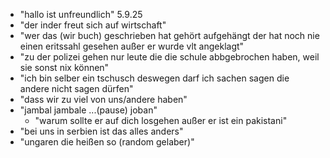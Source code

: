 - "hallo ist unfreundlich" 5.9.25
- "der inder freut sich auf wirtschaft"
- "wer das (wir buch) geschrieben hat gehört aufgehängt der hat noch nie einen eritssahl gesehen außer er wurde vlt angeklagt" 
- "zu der polizei gehen nur leute die die schule abbgebrochen haben, weil sie sonst nix können"
- "ich bin selber ein tschusch deswegen darf ich sachen sagen die andere nicht sagen dürfen"
- "dass wir zu viel von uns/andere haben"
- "jambal jambale ...(pause) joban"
	- "warum sollte er auf dich losgehen außer er ist ein pakistani"
- "bei uns in serbien ist das alles anders"
- "ungaren die heißen so (random gelaber)"